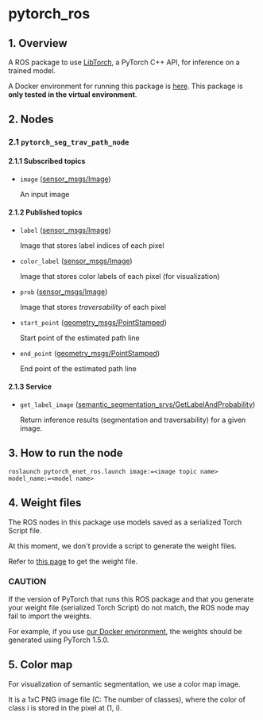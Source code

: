 # pytorch_ros

## 1. Overview

A ROS package to use [LibTorch](https://pytorch.org/cppdocs/), a PyTorch C++ API, for inference on a trained model.

A Docker environment for running this package is [here](https://github.com/ActiveIntelligentSystemsLab/pytorch-enet-docker).
This package is **only tested in the virtual environment**.

## 2. Nodes

### 2.1 `pytorch_seg_trav_path_node`

#### **2.1.1 Subscribed topics**

- `image` ([sensor_msgs/Image](http://docs.ros.org/melodic/api/sensor_msgs/html/msg/Image.html))

    An input image

#### **2.1.2 Published topics**

- `label` ([sensor_msgs/Image](http://docs.ros.org/melodic/api/sensor_msgs/html/msg/Image.html))

    Image that stores label indices of each pixel

- `color_label` ([sensor_msgs/Image](http://docs.ros.org/melodic/api/sensor_msgs/html/msg/Image.html))

    Image that stores color labels of each pixel (for visualization)

- `prob` ([sensor_msgs/Image](http://docs.ros.org/melodic/api/sensor_msgs/html/msg/Image.html))

    Image that stores *traversability* of each pixel

- `start_point` ([geometry_msgs/PointStamped](http://docs.ros.org/en/melodic/api/geometry_msgs/html/msg/PointStamped.html))

    Start point of the estimated path line

- `end_point` ([geometry_msgs/PointStamped](http://docs.ros.org/en/melodic/api/geometry_msgs/html/msg/PointStamped.html))

    End point of the estimated path line

#### **2.1.3 Service**

- `get_label_image` ([semantic_segmentation_srvs/GetLabelAndProbability](https://github.com/ActiveIntelligentSystemsLab/aisl_utils/blob/master/aisl_srvs/semantic_segmentation_srv/srv/GetLabelAndProbability.srv))

    Return inference results (segmentation and traversability) for a given image.

## 3. How to run the node

```
roslaunch pytorch_enet_ros.launch image:=<image topic name> model_name:=<model name>
```

## 4. Weight files

The ROS nodes in this package use models saved as a serialized Torch Script file.

At this moment, we don't provide a script to generate the weight files.

Refer to [this page](https://pytorch.org/tutorials/advanced/cpp_export.html) to get the weight file.

### CAUTION
If the version of PyTorch that runs this ROS package and that you generate your weight file (serialized Torch Script) do not match, the ROS node may fail to import the weights.

For example, if you use [our Docker environment](https://github.com/ActiveIntelligentSystemsLab/pytorch-enet-docker), the weights should be generated using PyTorch 1.5.0.

## 5. Color map

For visualization of semantic segmentation, we use a color map image.

It is a 1xC PNG image file (C: The number of classes), where 
the color of class i is stored in the pixel at (1, i).